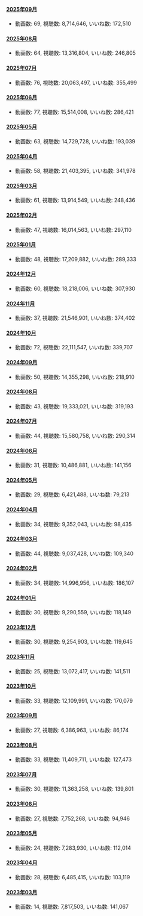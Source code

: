 #### [2025年09月](videos/202509 "wikilink")

-   動画数: 69, 視聴数: 8,714,646, いいね数: 172,510

#### [2025年08月](videos/202508 "wikilink")

-   動画数: 64, 視聴数: 13,316,804, いいね数: 246,805

#### [2025年07月](videos/202507 "wikilink")

-   動画数: 76, 視聴数: 20,063,497, いいね数: 355,499

#### [2025年06月](videos/202506 "wikilink")

-   動画数: 77, 視聴数: 15,514,008, いいね数: 286,421

#### [2025年05月](videos/202505 "wikilink")

-   動画数: 63, 視聴数: 14,729,728, いいね数: 193,039

#### [2025年04月](videos/202504 "wikilink")

-   動画数: 58, 視聴数: 21,403,395, いいね数: 341,978

#### [2025年03月](videos/202503 "wikilink")

-   動画数: 61, 視聴数: 13,914,549, いいね数: 248,436

#### [2025年02月](videos/202502 "wikilink")

-   動画数: 47, 視聴数: 16,014,563, いいね数: 297,110

#### [2025年01月](videos/202501 "wikilink")

-   動画数: 48, 視聴数: 17,209,882, いいね数: 289,333

#### [2024年12月](videos/202412 "wikilink")

-   動画数: 60, 視聴数: 18,218,006, いいね数: 307,930

#### [2024年11月](videos/202411 "wikilink")

-   動画数: 37, 視聴数: 21,546,901, いいね数: 374,402

#### [2024年10月](videos/202410 "wikilink")

-   動画数: 72, 視聴数: 22,111,547, いいね数: 339,707

#### [2024年09月](videos/202409 "wikilink")

-   動画数: 50, 視聴数: 14,355,298, いいね数: 218,910

#### [2024年08月](videos/202408 "wikilink")

-   動画数: 43, 視聴数: 19,333,021, いいね数: 319,193

#### [2024年07月](videos/202407 "wikilink")

-   動画数: 44, 視聴数: 15,580,758, いいね数: 290,314

#### [2024年06月](videos/202406 "wikilink")

-   動画数: 31, 視聴数: 10,486,881, いいね数: 141,156

#### [2024年05月](videos/202405 "wikilink")

-   動画数: 29, 視聴数: 6,421,488, いいね数: 79,213

#### [2024年04月](videos/202404 "wikilink")

-   動画数: 34, 視聴数: 9,352,043, いいね数: 98,435

#### [2024年03月](videos/202403 "wikilink")

-   動画数: 44, 視聴数: 9,037,428, いいね数: 109,340

#### [2024年02月](videos/202402 "wikilink")

-   動画数: 34, 視聴数: 14,996,956, いいね数: 186,107

#### [2024年01月](videos/202401 "wikilink")

-   動画数: 30, 視聴数: 9,290,559, いいね数: 118,149

#### [2023年12月](videos/202312 "wikilink")

-   動画数: 30, 視聴数: 9,254,903, いいね数: 119,645

#### [2023年11月](videos/202311 "wikilink")

-   動画数: 25, 視聴数: 13,072,417, いいね数: 141,511

#### [2023年10月](videos/202310 "wikilink")

-   動画数: 33, 視聴数: 12,109,991, いいね数: 170,079

#### [2023年09月](videos/202309 "wikilink")

-   動画数: 27, 視聴数: 6,386,963, いいね数: 86,174

#### [2023年08月](videos/202308 "wikilink")

-   動画数: 33, 視聴数: 11,409,711, いいね数: 127,473

#### [2023年07月](videos/202307 "wikilink")

-   動画数: 30, 視聴数: 11,363,258, いいね数: 139,801

#### [2023年06月](videos/202306 "wikilink")

-   動画数: 27, 視聴数: 7,752,268, いいね数: 94,946

#### [2023年05月](videos/202305 "wikilink")

-   動画数: 24, 視聴数: 7,283,930, いいね数: 112,014

#### [2023年04月](videos/202304 "wikilink")

-   動画数: 28, 視聴数: 6,485,415, いいね数: 103,119

#### [2023年03月](videos/202303 "wikilink")

-   動画数: 14, 視聴数: 7,817,503, いいね数: 141,067

